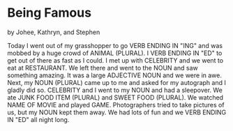 # Being Famous
by Johee, Kathryn, and Stephen

Today I went out of my grasshopper to go VERB ENDING IN "ING" and was mobbed by a huge crowd of ANIMAL (PLURAL).
I VERB ENDING IN "ED" to get out of there as fast as I could.
I met up with CELEBRITY and we went to eat at RESTAURANT.
We left there and went to the NOUN and saw something amazing.
It was a large ADJECTIVE NOUN and we were in awe.
Next, my NOUN (PLURAL) came up to me and asked for my autograph and I gladly did so.
CELEBRITY and I went to my NOUN and had a sleepover.
We ate JUNK FOOD ITEM (PLURAL) and SWEET FOOD (PLURAL).
We watched NAME OF MOVIE and played GAME.
Photographers tried to take pictures of us, but my NOUN kept them away.
We had lots of fun and we VERB ENDING IN "ED" all night long.
